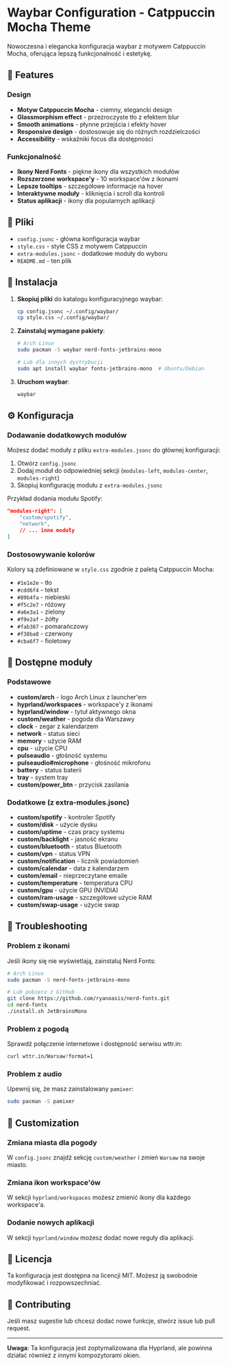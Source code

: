 # Waybar Configuration - Catppuccin Mocha Theme

Nowoczesna i elegancka konfiguracja waybar z motywem Catppuccin Mocha, oferująca lepszą funkcjonalność i estetykę.

## 🎨 Features

### Design
- **Motyw Catppuccin Mocha** - ciemny, elegancki design
- **Glassmorphism effect** - przezroczyste tło z efektem blur
- **Smooth animations** - płynne przejścia i efekty hover
- **Responsive design** - dostosowuje się do różnych rozdzielczości
- **Accessibility** - wskaźniki focus dla dostępności

### Funkcjonalność
- **Ikony Nerd Fonts** - piękne ikony dla wszystkich modułów
- **Rozszerzone workspace'y** - 10 workspace'ów z ikonami
- **Lepsze tooltips** - szczegółowe informacje na hover
- **Interaktywne moduły** - kliknięcia i scroll dla kontroli
- **Status aplikacji** - ikony dla popularnych aplikacji

## 📁 Pliki

- `config.jsonc` - główna konfiguracja waybar
- `style.css` - style CSS z motywem Catppuccin
- `extra-modules.jsonc` - dodatkowe moduły do wyboru
- `README.md` - ten plik

## 🚀 Instalacja

1. **Skopiuj pliki** do katalogu konfiguracyjnego waybar:
   ```bash
   cp config.jsonc ~/.config/waybar/
   cp style.css ~/.config/waybar/
   ```

2. **Zainstaluj wymagane pakiety**:
   ```bash
   # Arch Linux
   sudo pacman -S waybar nerd-fonts-jetbrains-mono
   
   # Lub dla innych dystrybucji
   sudo apt install waybar fonts-jetbrains-mono  # Ubuntu/Debian
   ```

3. **Uruchom waybar**:
   ```bash
   waybar
   ```

## ⚙️ Konfiguracja

### Dodawanie dodatkowych modułów

Możesz dodać moduły z pliku `extra-modules.jsonc` do głównej konfiguracji:

1. Otwórz `config.jsonc`
2. Dodaj moduł do odpowiedniej sekcji (`modules-left`, `modules-center`, `modules-right`)
3. Skopiuj konfigurację modułu z `extra-modules.jsonc`

Przykład dodania modułu Spotify:
```json
"modules-right": [
    "custom/spotify",
    "network",
    // ... inne moduły
]
```

### Dostosowywanie kolorów

Kolory są zdefiniowane w `style.css` zgodnie z paletą Catppuccin Mocha:
- `#1e1e2e` - tło
- `#cdd6f4` - tekst
- `#89b4fa` - niebieski
- `#f5c2e7` - różowy
- `#a6e3a1` - zielony
- `#f9e2af` - żółty
- `#fab387` - pomarańczowy
- `#f38ba8` - czerwony
- `#cba6f7` - fioletowy

## 🎯 Dostępne moduły

### Podstawowe
- **custom/arch** - logo Arch Linux z launcher'em
- **hyprland/workspaces** - workspace'y z ikonami
- **hyprland/window** - tytuł aktywnego okna
- **custom/weather** - pogoda dla Warszawy
- **clock** - zegar z kalendarzem
- **network** - status sieci
- **memory** - użycie RAM
- **cpu** - użycie CPU
- **pulseaudio** - głośność systemu
- **pulseaudio#microphone** - głośność mikrofonu
- **battery** - status baterii
- **tray** - system tray
- **custom/power_btn** - przycisk zasilania

### Dodatkowe (z extra-modules.jsonc)
- **custom/spotify** - kontroler Spotify
- **custom/disk** - użycie dysku
- **custom/uptime** - czas pracy systemu
- **custom/backlight** - jasność ekranu
- **custom/bluetooth** - status Bluetooth
- **custom/vpn** - status VPN
- **custom/notification** - licznik powiadomień
- **custom/calendar** - data z kalendarzem
- **custom/email** - nieprzeczytane emaile
- **custom/temperature** - temperatura CPU
- **custom/gpu** - użycie GPU (NVIDIA)
- **custom/ram-usage** - szczegółowe użycie RAM
- **custom/swap-usage** - użycie swap

## 🔧 Troubleshooting

### Problem z ikonami
Jeśli ikony się nie wyświetlają, zainstaluj Nerd Fonts:
```bash
# Arch Linux
sudo pacman -S nerd-fonts-jetbrains-mono

# Lub pobierz z GitHub
git clone https://github.com/ryanoasis/nerd-fonts.git
cd nerd-fonts
./install.sh JetBrainsMono
```

### Problem z pogodą
Sprawdź połączenie internetowe i dostępność serwisu wttr.in:
```bash
curl wttr.in/Warsaw?format=1
```

### Problem z audio
Upewnij się, że masz zainstalowany `pamixer`:
```bash
sudo pacman -S pamixer
```

## 🎨 Customization

### Zmiana miasta dla pogody
W `config.jsonc` znajdź sekcję `custom/weather` i zmień `Warsaw` na swoje miasto.

### Zmiana ikon workspace'ów
W sekcji `hyprland/workspaces` możesz zmienić ikony dla każdego workspace'a.

### Dodanie nowych aplikacji
W sekcji `hyprland/window` możesz dodać nowe reguły dla aplikacji.

## 📝 Licencja

Ta konfiguracja jest dostępna na licencji MIT. Możesz ją swobodnie modyfikować i rozpowszechniać.

## 🤝 Contributing

Jeśli masz sugestie lub chcesz dodać nowe funkcje, stwórz issue lub pull request.

---

**Uwaga**: Ta konfiguracja jest zoptymalizowana dla Hyprland, ale powinna działać również z innymi kompozytorami okien. 
